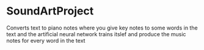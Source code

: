 # SoundArtProject
Converts text to piano notes where you give key notes to some words in the text and the artificial neural network trains itslef and produce the music notes for every word in the text
